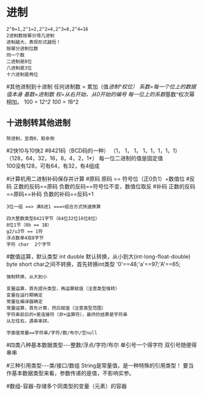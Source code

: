 # 进制
    2^0=1,2^1=2,2^2=4,2^3=8,2^4=16
    2进制数按幂分得几进制
    进制越大，表现形式越短！
    按幂分进制位数
    同一个数
    二进制是8位
    八进制是3位
    十六进制是两位
    
#其他进制到十进制
    任何进制数 = 累加（值*进制^权位）
    系数=每一个位上的数据值本身
    基数=进制数
    权=从右开始，从0开始的编号
    每一位上的系数*基数^权次幂相加。
    100 = 1*2^2
    100 = 1*8^2
    
##    十进制转其他进制
    除进制，至商0，取余倒
    
    
#2快10与10快2
#8421码（BCD码的一种）
    （1，  1， 1，  1，1，1，1，1）
    （128，64，32，16，8，4，2，1*）
    每一位二进制的值是固定值    
     100没有128，可有64，有32，有4组成
       
#计算机用二进制补码保存并计算
#原码
    原码 == 符号位（正0负1）+数值位
#反码
    正数的反码==原码
    负数的反码==符号位不变，数值位取反
#补码
    正数的反码==原码==补码
    负数的补码==反码+1  
          
    3位一组 ==> 满8进1 ===>组合方式快速换算
    
    四大整数类型8421字节（64位32位16位8位）
    8位1节（8b == 1B）
    g2/u3节 == 1符
    浮点数单4双8字节
    字符 char  2个字节
    
#数值运算，默认类型 int duoble
    默认转换，从小到大(int-long-float-double)
    byte short char之间不转换，首先转换int类型
    '0'==48;'a'==97;'A'==65;
    
    强制转换，从大到小
    
    变量运算，首先提升类型，再运算赋值（注意类型强转）
    变量在运行期确定
    常量在编译器确定
    常量运算，首先计算，然后赋值（注意类型范围）
    字符串前后的+是连接符（非+运算符），最终的结果是字符串
    从左往右，遇串串拼。
    
    字面值常量==字符串/字符/数/布尔/空null
#四类八种基本数据类型---整数/浮点/字符/布尔
    单引号一个得字符
    双引号随便得串串
    
#三种引用类型---类/接口/数组
    String是常量值，是一种特殊的引用类型！
    要当作基本数据类型来看，参数传递的是值，不影响实参。
    
        
        
#数组-容器-存储多个同类型的变量（元素）的容器

    
    
    
    
    
      
